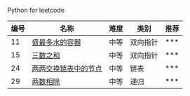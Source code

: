 Python for leetcode

| 编号 | 名称  | 难度 | 类别 | 推荐
|---| -----  | ---------- | ---------- | ---------- |
|11|[盛最多水的容器](https://leetcode-cn.com/problems/container-with-most-water/)|中等|双向指针|***
|15|[三数之和](https://leetcode-cn.com/problems/3sum/)|中等|双向指针|***
|24|[两两交换链表中的节点](https://leetcode-cn.com/problems/swap-nodes-in-pairs/)|中等|链表|***
|29|[两数相除](https://leetcode-cn.com/problems/divide-two-integers/)|中等|递归|***

[^_^]:
    ||[]()|[https://github.com/aidway/LeetCode/issues/]|| 
